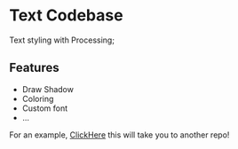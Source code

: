 # Text Codebase

Text styling with Processing;

## Features

* Draw Shadow
* Coloring
* Custom font
* ...

For an example, [ClickHere](https://github.com/marcoOpensource/Processing/tree/master/Exemplos/TextExample) this will take you to another repo!
